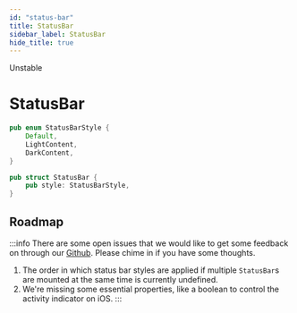 ```yaml
---
id: "status-bar"
title: StatusBar
sidebar_label: StatusBar
hide_title: true
---
```


<span className="badge badge--danger">Unstable</span>

<h1 style={{ marginTop: 0 }}>StatusBar</h1>

```rust title="Definition"
pub enum StatusBarStyle {
    Default,
    LightContent,
    DarkContent,
}

pub struct StatusBar {
    pub style: StatusBarStyle,
}
```

## Roadmap

:::info
There are some open issues that we would like to get some feedback on through
our [Github](https://github.com/polyhorn/polyhorn). Please chime in if you have
some thoughts.

1. The order in which status bar styles are applied if multiple `StatusBar`s are
   mounted at the same time is currently undefined.
2. We're missing some essential properties, like a boolean to control the
   activity indicator on iOS.
:::